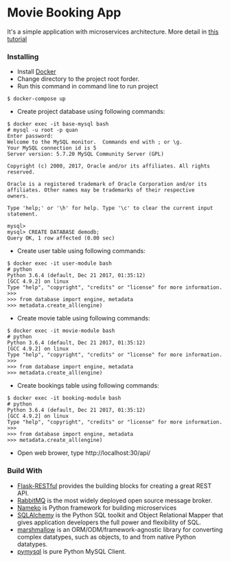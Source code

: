 # Movie Booking App

It's a simple application with microservices architecture. More detail in [this tutorial](https://quanrong88.github.io/2018/01/15/Building-microservices-using-Flask-RestPlus-Swagger-UI-RabbitMQ-and-Nameko/) 

### Installing

* Install [Docker](https://docs.docker.com)
* Change directory to the project root forder.
*  Run this command in command line to run project
```
$ docker-compose up
```
* Create project database using following commands:
```
$ docker exec -it base-mysql bash
# mysql -u root -p quan
Enter password:
Welcome to the MySQL monitor.  Commands end with ; or \g.
Your MySQL connection id is 5
Server version: 5.7.20 MySQL Community Server (GPL)

Copyright (c) 2000, 2017, Oracle and/or its affiliates. All rights reserved.

Oracle is a registered trademark of Oracle Corporation and/or its
affiliates. Other names may be trademarks of their respective
owners.

Type 'help;' or '\h' for help. Type '\c' to clear the current input statement.

mysql>
mysql> CREATE DATABASE demodb;
Query OK, 1 row affected (0.00 sec)
```
* Create user table using following commands:
```
$ docker exec -it user-module bash
# python
Python 3.6.4 (default, Dec 21 2017, 01:35:12)
[GCC 4.9.2] on linux
Type "help", "copyright", "credits" or "license" for more information.
>>>
>>> from database import engine, metadata
>>> metadata.create_all(engine)
```
* Create movie table using following commands:
```
$ docker exec -it movie-module bash
# python
Python 3.6.4 (default, Dec 21 2017, 01:35:12)
[GCC 4.9.2] on linux
Type "help", "copyright", "credits" or "license" for more information.
>>>
>>> from database import engine, metadata
>>> metadata.create_all(engine)
```
* Create bookings table using following commands:
```
$ docker exec -it booking-module bash
# python
Python 3.6.4 (default, Dec 21 2017, 01:35:12)
[GCC 4.9.2] on linux
Type "help", "copyright", "credits" or "license" for more information.
>>>
>>> from database import engine, metadata
>>> metadata.create_all(engine)
```
* Open web brower, type http://localhost:30/api/

### Build With

* [Flask-RESTful](https://github.com/flask-restful/flask-restful) provides the building blocks for creating a great REST API.
* [RabbitMQ](https://www.rabbitmq.com) is the most widely deployed open source message broker.
* [Nameko](https://github.com/nameko/nameko) is Python framework for building microservices
* [SQLAlchemy](https://www.sqlalchemy.org) is the Python SQL toolkit and Object Relational Mapper that gives application developers the full power and flexibility of SQL.
* [marshmallow](https://github.com/marshmallow-code/marshmallow) is an ORM/ODM/framework-agnostic library for converting complex datatypes, such as objects, to and from native Python datatypes.
* [pymysql](https://github.com/PyMySQL/PyMySQL) is pure Python MySQL Client.
